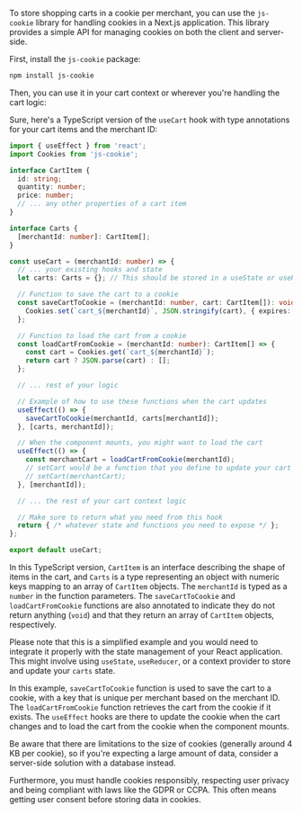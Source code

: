 To store shopping carts in a cookie per merchant, you can use the `js-cookie` library for handling cookies in a Next.js application. This library provides a simple API for managing cookies on both the client and server-side.

First, install the `js-cookie` package:

```bash
npm install js-cookie
```

Then, you can use it in your cart context or wherever you're handling the cart logic:

Sure, here's a TypeScript version of the `useCart` hook with type annotations for your cart items and the merchant ID:

```typescript
import { useEffect } from 'react';
import Cookies from 'js-cookie';

interface CartItem {
  id: string;
  quantity: number;
  price: number;
  // ... any other properties of a cart item
}

interface Carts {
  [merchantId: number]: CartItem[];
}

const useCart = (merchantId: number) => {
  // ... your existing hooks and state
  let carts: Carts = {}; // This should be stored in a useState or useReducer for a real implementation

  // Function to save the cart to a cookie
  const saveCartToCookie = (merchantId: number, cart: CartItem[]): void => {
    Cookies.set(`cart_${merchantId}`, JSON.stringify(cart), { expires: 7 }); // Expires in 7 days
  };

  // Function to load the cart from a cookie
  const loadCartFromCookie = (merchantId: number): CartItem[] => {
    const cart = Cookies.get(`cart_${merchantId}`);
    return cart ? JSON.parse(cart) : [];
  };

  // ... rest of your logic

  // Example of how to use these functions when the cart updates
  useEffect(() => {
    saveCartToCookie(merchantId, carts[merchantId]);
  }, [carts, merchantId]);

  // When the component mounts, you might want to load the cart
  useEffect(() => {
    const merchantCart = loadCartFromCookie(merchantId);
    // setCart would be a function that you define to update your cart state
    // setCart(merchantCart);
  }, [merchantId]);

  // ... the rest of your cart context logic

  // Make sure to return what you need from this hook
  return { /* whatever state and functions you need to expose */ };
};

export default useCart;
```

In this TypeScript version, `CartItem` is an interface describing the shape of items in the cart, and `Carts` is a type representing an object with numeric keys mapping to an array of `CartItem` objects. The `merchantId` is typed as a `number` in the function parameters. The `saveCartToCookie` and `loadCartFromCookie` functions are also annotated to indicate they do not return anything (`void`) and that they return an array of `CartItem` objects, respectively.

Please note that this is a simplified example and you would need to integrate it properly with the state management of your React application. This might involve using `useState`, `useReducer`, or a context provider to store and update your `carts` state.

In this example, `saveCartToCookie` function is used to save the cart to a cookie, with a key that is unique per merchant based on the merchant ID. The `loadCartFromCookie` function retrieves the cart from the cookie if it exists. The `useEffect` hooks are there to update the cookie when the cart changes and to load the cart from the cookie when the component mounts.

Be aware that there are limitations to the size of cookies (generally around 4 KB per cookie), so if you're expecting a large amount of data, consider a server-side solution with a database instead.

Furthermore, you must handle cookies responsibly, respecting user privacy and being compliant with laws like the GDPR or CCPA. This often means getting user consent before storing data in cookies.
